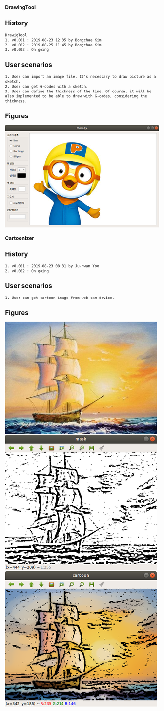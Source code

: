 ### DrawingTool
  ## History
    DrawigTool
    1. v0.001 : 2019-08-23 12:35 by Bongchae Kim
    2. v0.002 : 2019-08-25 11:45 by Bongchae Kim
    3. v0.003 : On going

  ## User scenarios
    1. User can import an image file. It's necessary to draw picture as a sketch.
    2. User can get G-codes with a sketch.
    3. User can define the thickness of the line. Of course, it will be also implemented to be able to draw with G-codes, considering the thickness.

 ## Figures
<img src="https://github.com/electop/AI_Driven_Robot_Development/blob/master/drawingTool/Screenshot%20from%202019-08-27%2003-17-05.png"><br>

### Cartoonizer
  ## History
    1. v0.001 : 2019-08-23 08:31 by Ju-hwan Yoo
    2. v0.002 : On going

  ## User scenarios
    1. User can get cartoon image from web cam device.

 ## Figures
<img src="https://github.com/electop/AI_Driven_Robot_Development/blob/master/drawingTool/img_example.jpg"><br>
<img src="https://github.com/electop/AI_Driven_Robot_Development/blob/master/drawingTool/Screenshot%20from%202019-09-01%2009-03-38.png"><br>
<img src="https://github.com/electop/AI_Driven_Robot_Development/blob/master/drawingTool/Screenshot%20from%202019-09-01%2009-03-29.png"><br>
